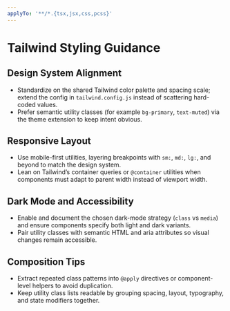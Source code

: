 ```yaml
---
applyTo: '**/*.{tsx,jsx,css,pcss}'
---
```


# Tailwind Styling Guidance

## Design System Alignment
- Standardize on the shared Tailwind color palette and spacing scale; extend the config in `tailwind.config.js` instead of scattering hard-coded values.
- Prefer semantic utility classes (for example `bg-primary`, `text-muted`) via the theme extension to keep intent obvious.

## Responsive Layout
- Use mobile-first utilities, layering breakpoints with `sm:`, `md:`, `lg:`, and beyond to match the design system.
- Lean on Tailwind’s container queries or `@container` utilities when components must adapt to parent width instead of viewport width.

## Dark Mode and Accessibility
- Enable and document the chosen dark-mode strategy (`class` vs `media`) and ensure components specify both light and dark variants.
- Pair utility classes with semantic HTML and aria attributes so visual changes remain accessible.

## Composition Tips
- Extract repeated class patterns into `@apply` directives or component-level helpers to avoid duplication.
- Keep utility class lists readable by grouping spacing, layout, typography, and state modifiers together.

